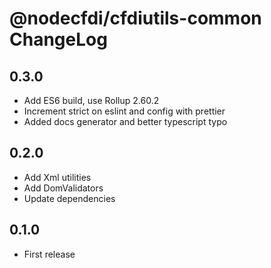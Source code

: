 # @nodecfdi/cfdiutils-common ChangeLog

## 0.3.0
- Add ES6 build, use Rollup 2.60.2
- Increment strict on eslint and config with prettier
- Added docs generator and better typescript typo

## 0.2.0
- Add Xml utilities
- Add DomValidators
- Update dependencies

## 0.1.0
- First release

